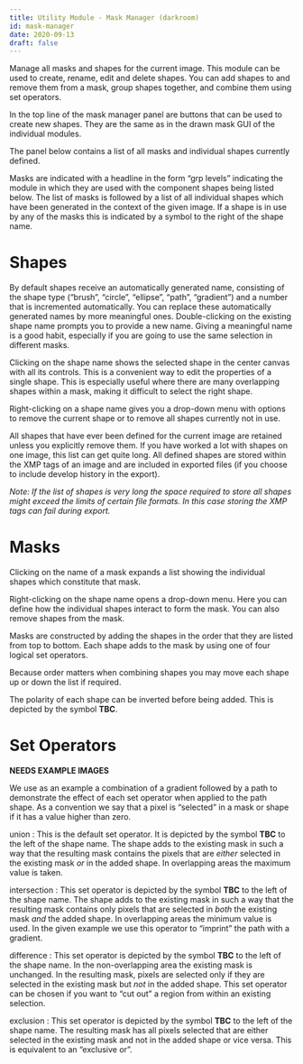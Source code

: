 ```yaml
---
title: Utility Module - Mask Manager (darkroom)
id: mask-manager
date: 2020-09-13
draft: false
---
```


Manage all masks and shapes for the current image. This module can be used to create, rename, edit and delete shapes. You can add shapes to and remove them from a mask, group shapes together, and combine them using set operators. 

In the top line of the mask manager panel are buttons that can be used to create new shapes. They are the same as in the drawn mask GUI of the individual modules.

The panel below contains a list of all masks and individual shapes currently defined. 

Masks are indicated with a headline in the form “grp levels” indicating the module in which they are used with the component shapes being listed below. The list of masks is followed by a list of all individual shapes which have been generated in the context of the given image. If a shape is in use by any of the masks this is indicated by a symbol to the right of the shape name. 

# Shapes

By default shapes receive an automatically generated name, consisting of the shape type (“brush”, “circle”, “ellipse”, “path”, “gradient”) and a number that is incremented automatically. You can replace these automatically generated names by more meaningful ones. Double-clicking on the existing shape name prompts you to provide a new name. Giving a meaningful name is a good habit, especially if you are going to use the same selection in different masks.

Clicking on the shape name shows the selected shape in the center canvas with all its controls. This is a convenient way to edit the properties of a single shape. This is especially useful where there are many overlapping shapes within a mask, making it difficult to select the right shape.

Right-clicking on a shape name gives you a drop-down menu with options to remove the current shape or to remove all shapes currently not in use.

All shapes that have ever been defined for the current image are retained unless you explicitly remove them. If you have worked a lot with shapes on one image, this list can get quite long. All defined shapes are stored within the XMP tags of an image and are included in exported files (if you choose to include develop history in the export). 

_Note: If the list of shapes is very long the space required to store all shapes might exceed the limits of certain file formats. In this case storing the XMP tags can fail during export._

# Masks

Clicking on the name of a mask expands a list showing the individual shapes which constitute that mask.

Right-clicking on the shape name opens a drop-down menu. Here you can define how the individual shapes interact to form the mask. You can also remove shapes from the mask. 

Masks are constructed by adding the shapes in the order that they are listed from top to bottom. Each shape adds to the mask by using one of four logical set operators.

Because order matters when combining shapes you may move each shape up or down the list if required.

The polarity of each shape can be inverted before being added. This is depicted by the symbol **TBC**.

# Set Operators

**NEEDS EXAMPLE IMAGES**

We use as an example a combination of a gradient followed by a path to demonstrate the effect of each set operator when applied to the path shape. As a convention we say that a pixel is “selected” in a mask or shape if it has a value higher than zero. 

union
: This is the default set operator. It is depicted by the symbol **TBC** to the left of the shape name. The shape adds to the existing mask in such a way that the resulting mask contains the pixels that are *either* selected in the existing mask *or* in the added shape. In overlapping areas the maximum value is taken. 

intersection
: This set operator is depicted by the symbol **TBC** to the left of the shape name. The shape adds to the existing mask in such a way that the resulting mask contains only pixels that are selected in *both* the existing mask *and* the added shape. In overlapping areas the minimum value is used. In the given example we use this operator to “imprint” the path with a gradient. 

difference
: This set operator is depicted by the symbol **TBC** to the left of the shape name. In the non-overlapping area the existing mask is unchanged. In the resulting mask, pixels are selected only if they are selected in the existing mask but *not* in the added shape. This set operator can be chosen if you want to “cut out” a region from within an existing selection. 

exclusion
: This set operator is depicted by the symbol **TBC** to the left of the shape name. The resulting mask has all pixels selected that are either selected in the existing mask and not in the added shape or vice versa. This is equivalent to an “exclusive or”. 